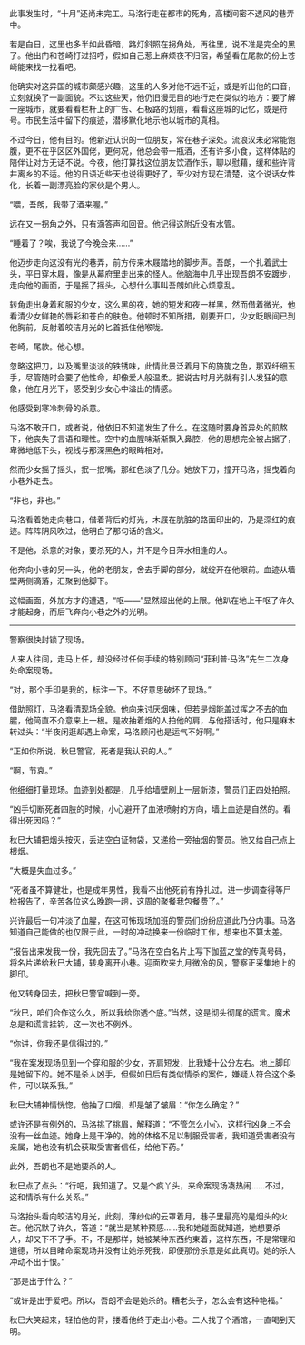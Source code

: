 此事发生时，“十月”还尚未完工。马洛行走在都市的死角，高楼间密不透风的巷弄中。

若是白日，这里也多半如此昏暗，路灯斜照在拐角处，再往里，说不准是完全的黑了。他出门和苍崎打过招呼，假如自己惹上麻烦夜不归宿，希望看在尾款的份上苍崎能来找一找看吧。

他确实对这异国的城市颇感兴趣，这里的人多对他不远不近，或是听出他的口音，立刻就换了一副面貌。不过这些天，他仍旧漫无目的地行走在类似的地方：要了解一座城市，就要看看栏杆上的广告、石板路的划痕，看看这座城的记忆，或是符号。市民生活中留下的痕迹，潜移默化地示他以城市的真相。

不过今日，他有目的。他新近认识的一位朋友，常在巷子深处。流浪汉未必常能饱腹，更不在乎区区外国佬，更何况，他总会带一瓶酒，还有许多小食，这样体贴的陪伴让对方无话不说。今夜，他打算找这位朋友饮酒作乐，聊以慰藉，缓和些许背井离乡的不适。他的日语近些天也说得更好了，至少对方现在清楚，这个说话女性化，长着一副漂亮脸的家伙是个男人。

“喂，吾朗，我带了酒来喔。”

远在又一拐角之外，只有滴答声和回音。他记得这附近没有水管。

“睡着了？唉，我说了今晚会来……”

他迈步走向这没有光的巷弄，前方传来木屐踏地的脚步声。吾朗，一个扎着武士头，平日穿木屐，像是从幕府里走出来的怪人。他脑海中几乎出现吾朗不安踱步，走向他的画面，于是摇了摇头，心想什么事叫吾朗如此心烦意乱。

转角走出身着和服的少女，这么黑的夜，她的短发和夜一样黑，然而借着微光，他看清少女鲜艳的唇彩和苍白的肤色。他顿时不知所措，刚要开口，少女眨眼间已到他胸前，反射着皎洁月光的匕首抵住他喉咙。

苍崎，尾款。他心想。

忽略这把刀，以及嘴里淡淡的铁锈味，此情此景泛着月下的旖旎之色，那双纤细玉手，尽管随时会要了他性命，却像爱人般温柔。据说古时月光就有引人发狂的意象，他在月光下，感受到少女心中溢出的情感。

他感受到寒冷刺骨的杀意。

马洛不敢开口，或者说，他依旧不知道发生了什么。在这随时要身首异处的煎熬下，他丧失了言语和理性。空中的血腥味渐渐飘入鼻腔，他的思想完全被占据了，卑微地低下头，视线与那深黑色的眼眸相对。

然而少女摇了摇头，抿一抿嘴，那红色淡了几分。她放下刀，撞开马洛，摇曳着向小巷外走去。

“非也，非也。”

马洛看着她走向巷口，借着背后的灯光，木屐在肮脏的路面印出的，乃是深红的痕迹。阵阵阴风吹过，他明白了那句话的含义。

不是他，杀意的对象，要杀死的人，并不是今日萍水相逢的人。

他奔向小巷的另一头，他的老朋友，舍去手脚的部分，就绽开在他眼前。血迹从墙壁两侧滴落，汇聚到他脚下。

这幅画面，外加方才的遭遇，“呕——”显然超出他的上限。他趴在地上干呕了许久才能起身，而后飞奔向小巷之外的光明。

---

警察很快封锁了现场。

人来人往间，走马上任，却没经过任何手续的特别顾问“菲利普·马洛”先生二次身处命案现场。

“对，那个手印是我的，标注一下。不好意思破坏了现场。”

借助照灯，马洛看清现场全貌。他向来讨厌烟味，但若是烟能盖过挥之不去的血腥，他简直不介意来上一根。是故抽着烟的人拍他的肩，与他搭话时，他只是麻木转过头：“半夜闲逛却遇上命案，马洛顾问也是运气不好啊。”

“正如你所说，秋巳警官，死者是我认识的人。”

“啊，节哀。”

他细细打量现场。血迹到处都是，几乎给墙壁刷上一层新漆，警员们正四处拍照。

“凶手切断死者四肢的时候，小心避开了血液喷射的方向，墙上血迹是自然的。看得出死因吗？”

秋巳大辅把烟头按灭，丢进空白证物袋，又递给一旁抽烟的警员。他又给自己点上根烟。

“大概是失血过多。”

“死者虽不算健壮，也是成年男性，我看不出他死前有挣扎过。进一步调查得等尸检报告了，辛苦各位这么晚跑一趟，这周的聚餐我包餐费了。”

兴许最后一句冲淡了血腥，在这可怖现场加班的警员们纷纷应道此乃分内事。马洛知道自己能做的也仅限于此，一时的冲动换来一份临时工作，想来也不算太差。

“报告出来发我一份，我先回去了。”马洛在空白名片上写下伽蓝之堂的传真号码，将名片递给秋巳大辅，转身离开小巷。迎面吹来九月微冷的风，警察正采集地上的脚印。

他又转身回去，把秋巳警官喊到一旁。

“秋巳，咱们合作这么久，所以我给你透个底。”当然，这是彻头彻尾的谎言。魔术总是和谎言挂钩，这一次也不例外。

“你讲，你我还是信得过的。”

“我在案发现场见到一个穿和服的少女，齐肩短发，比我矮十公分左右。地上脚印是她留下的。她不是杀人凶手，但假如日后有类似情杀的案件，嫌疑人符合这个条件，可以联系我。”

秋巳大辅神情恍惚，他抽了口烟，却是皱了皱眉：“你怎么确定？”

或许还是有例外的，马洛挑了挑眉，解释道：“不管怎么小心，这样行凶身上不会没有一丝血迹。她身上是干净的。她的体格不足以制服受害者，我知道受害者没有亲属，她也没有机会获取受害者信任，给他下药。”

此外，吾朗也不是她要杀的人。

秋巳点了点头：“行吧，我知道了。又是个疯丫头，来命案现场凑热闹……不过，这和情杀有什么关系。”

马洛抬头看向皎洁的月光，此刻，薄纱似的云罩着月，巷子里最亮的是烟头的火芒。他沉默了许久，答道：“就当是某种预感……我和她碰面就知道，她想要杀人，却又下不了手。不，不是那样，她被某种东西约束着，这样东西，不是常理和道德，所以目睹命案现场并没有让她杀死我，即便那份杀意是如此真切。她的杀人冲动不出于恨。”

“那是出于什么？”

“或许是出于爱吧。所以，吾朗不会是她杀的。糟老头子，怎么会有这种艳福。”

秋巳大笑起来，轻拍他的背，搂着他终于走出小巷。二人找了个酒馆，一直喝到天明。